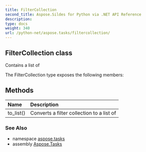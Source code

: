 ```yaml
---
title: FilterCollection
second_title: Aspose.Sildes for Python via .NET API Reference
description: 
type: docs
weight: 340
url: /python-net/aspose.tasks/filtercollection/
---
```


## FilterCollection class

Contains a list of

The FilterCollection type exposes the following members:
## Methods
| Name | Description |
| :- | :- |
|to_list()|Converts a filter collection to a list of|

### See Also

* namespace [aspose.tasks](/tasks/python-net/aspose.tasks/)
* assembly [Aspose.Tasks](/tasks/python-net/)

